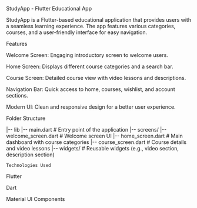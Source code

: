StudyApp - Flutter Educational App

StudyApp is a Flutter-based educational application that provides users with a seamless learning experience. The app features various categories, courses, and a user-friendly interface for easy navigation.

Features

Welcome Screen: Engaging introductory screen to welcome users.

Home Screen: Displays different course categories and a search bar.

Course Screen: Detailed course view with video lessons and descriptions.

Navigation Bar: Quick access to home, courses, wishlist, and account sections.

Modern UI: Clean and responsive design for a better user experience.

Folder Structure

|-- lib
    |-- main.dart               # Entry point of the application
    |-- screens/
        |-- welcome_screen.dart # Welcome screen UI
        |-- home_screen.dart    # Main dashboard with course categories
        |-- course_screen.dart  # Course details and video lessons
    |-- widgets/               # Reusable widgets (e.g., video section, description section)

    Technologies Used

Flutter

Dart

Material UI Components
